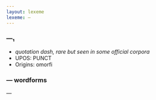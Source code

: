 ```yaml
---
layout: lexeme
lexeme: ―
---
```


###  ―₁

* _quotation dash, rare but seen in some official corpora_
* UPOS:  PUNCT
* Origins: omorfi 


### ― wordforms

―

